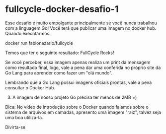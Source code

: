 # fullcycle-docker-desafio-1

Esse desafio é muito empolgante principalmente se você nunca trabalhou com a linguagem Go!
Você terá que publicar uma imagem no docker hub. Quando executarmos:

docker run fabionazario/fullcycle

Temos que ter o seguinte resultado: FullCycle Rocks!

Se você perceber, essa imagem apenas realiza um print da mensagem como resultado final, logo, vale a pena dar uma conferida no próprio site da Go Lang para aprender como fazer um "olá mundo".

Lembrando que a Go Lang possui imagens oficiais prontas, vale a pena consultar o Docker Hub.

3) A imagem de nosso projeto Go precisa ter menos de 2MB =)

Dica: No vídeo de introdução sobre o Docker quando falamos sobre o sistema de arquivos em camadas, apresento uma imagem "raiz", talvez seja uma boa utilizá-la.

Divirta-se
